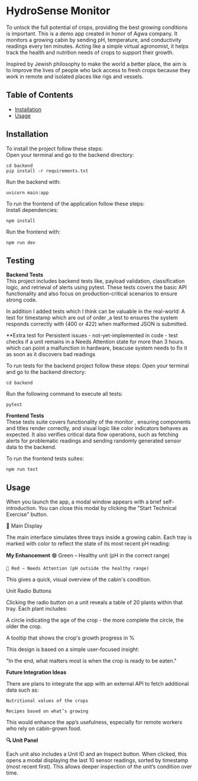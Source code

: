 # HydroSense Monitor

To unlock the full potential of crops, providing the best growing conditions is important.
This is a demo app created in honor of Agwa company. It monitors a growing cabin by sending pH, temperature, and conductivity readings every ten minutes. Acting like a simple virtual agronomist, it helps track the health and nutrition needs of crops to support their growth.

Inspired by Jewish philosophy to make the world a better place, the aim is to improve the lives of people who lack access to fresh crops because they work in remote and isolated places like rigs and vessels.

## Table of Contents
- [Installation](#installation)
- [Usage](#usage)


## Installation
To install the project follow these steps:  
Open your terminal and go to the backend directory:
 
    cd backend
    pip install -r requirements.txt

Run the backend with:

    uvicorn main:app

To run the frontend of the application follow these steps:    
Install dependencies:

    npm install

Run the frontend with:

    npm run dev

## Testing
**Backend Tests**      
This project includes backend tests like, payload validation, classification logic, and retrieval of alerts using pytest. These tests covers the basic API functionality and also focus on production-critical scenarios to ensure strong code.

In addition I added tests which I think can be valuable in the real-world:
A test for timestamp which are out of order ,a test to ensures the system responds correctly with (400 or 422) when malformed JSON is submitted.

**Extra test for Persistent issues - not-yet-implemented in code - test checks if a unit remains in a Needs Attention state for more than 3 hours. which can point a malfunction in hardware, beacuse system needs to fix it as soon as it discovers bad readings  

To run tests for the backend project follow these steps:
Open your terminal and go to the backend directory:

    cd backend

Run the following command to execute all tests:

    pytest


**Frontend Tests**  
These tests suite covers functionality of the monitor , ensuring components and titles render correctly, and visual logic like color indicators behaves as expected. It also verifies critical data flow operations, such as fetching alerts for problematic readings and sending randomly generated sensor data to the backend.

To run the frontend tests suites:

    npm run test

## Usage
When you launch the app, a modal window appears with a brief self-introduction. You can close this modal by clicking the "Start Technical Exercise" button.

🌱 Main Display

The main interface simulates three trays inside a growing cabin. Each tray is marked with color to reflect the state of its most recent pH reading:

**My Enhancement**
    🟢 Green – Healthy unit (pH in the correct range)

    🔴 Red – Needs Attention (pH outside the healthy range)

This gives a quick, visual overview of the cabin's condition.

Unit Radio Buttons

Clicking the radio button on a unit reveals a table of 20 plants within that tray. Each plant includes:

A circle indicating the age of the crop - the more complete the circle, the older the crop.

A tooltip that shows the crop's growth progress in %

This design is based on a simple user-focused insight:

"In the end, what matters most is when the crop is ready to be eaten."

**Future Integration Ideas**

There are plans to integrate the app with an external API to fetch additional data such as:

    Nutritional values of the crops

    Recipes based on what’s growing

This would enhance the app’s usefulness, especially for remote workers who rely on cabin-grown food.

**🔍 Unit Panel**

Each unit also includes a Unit ID and an Inspect button. When clicked, this opens a modal displaying the last 10 sensor readings, sorted by timestamp (most recent first). This allows deeper inspection of the unit’s condition over time.



